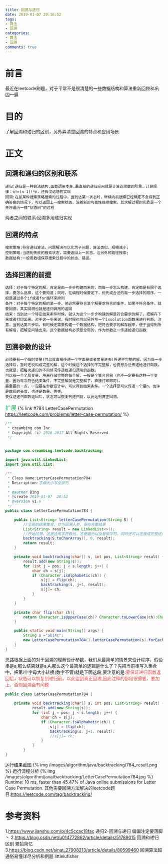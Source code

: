 ```yaml
---
title: 回溯与递归
date: 2019-01-07 20:16:52
tags:
- 算法
- 回溯
categories:
- 算法
- 回溯
comments: true
---
```

# 前言
最近在leetcode刷题，对于平常不是很清楚的一些数据结构和算法重新回顾和巩固一遍
# 目的
了解回溯和递归的区别，另外弄清楚回溯的特点和应用场景
<!-- more -->

# 正文
## 回溯和递归的区别和联系
```
递归:递归是一种算法结构,函数调用本身,最直接的递归应用就是计算连续数的阶乘，计算规律：n!=(n-1)!*n，还有汉诺塔的实现
回溯:在按某种搜索策略搜索的过程中，当到达某一状态时，继续向前搜索已经确定不会得到正确答案的情况下，可以返回上一搜索状态，沿着新的可能性继续搜索。其求解过程的实质是一个先序遍历一棵“状态树”的过程
```
两者之间的联系:回溯多用递归实现

## 回溯的特点
```
搜索策略:符合递归算法，问题解决可以化为子问题，算法类似，规模减小;
控制策略:当遇到失败的搜索状态，需要返回上一状态，沿另外的路径搜索;
数据结构:一般用数组保存搜索过程中的状态、路径。
```

## 选择回溯的前提
```
选择：对于每个特定的解，肯定是由一步步构建而来的，而每一步怎么构建，肯定都是有限个选择，要怎么选择，这个要知道；同时，在编程时候要定下，优先或合法的每一步选择的顺序，一般是通过多个if或者for循环来排列
条件：对于每个特定的解的某一步，他必然要符合某个解要求符合的条件，如果不符合条件，就要回溯，其实回溯也就是递归调用的返回
结束：当到达一个特定结束条件时候，就认为这个一步步构建的解是符合要求的解了。把解存下来或者打印出来。对于这一步来说，有时候也可以另外写一个issolution函数来进行判断。注意，当到达第三步后，有时候还需要构建一个数据结构，把符合要求的解存起来，便于当得到所有解后，把解空间输出来。这个数据结构必须是全局的，作为参数之一传递给递归函数
```

## 回溯参数的设计
```
必须要有一个临时变量(可以就直接传递一个字面量或者常量进去)传递不完整的解，因为每一步选择后，暂时还没构成完整的解，这个时候这个选择的不完整解，也要想办法传递给递归函数。也就是，把每次递归的不同情况传递给递归调用的函数。
可以有一个全局变量，用来存储完整的每个解，一般是个集合容器（也不一定要有这样一个变量，因为每次符合结束条件，不完整解就是完整解了，直接打印即可）。
最重要的一点，一定要在参数设计中，可以得到结束条件。一个选择是可以传递一个量n，也许是数组的长度，也许是数量，等等。
要保证递归函数返回后，状态可以恢复到递归前，以此达到真正回溯。
```

<font color="#2ecc71" size="4"><i class="fa fa-spinner fa-spin"></i>扩展</font>
{% link #784 LetterCasePermutation https://leetcode.com/problems/letter-case-permutation/ %}
```java
/**
 * creambing.com Inc.
 * Copyright (c) 2016-2017 All Rights Reserved.
 */


package com.creambing.leetcode.backtracking;

import java.util.LinkedList;
import java.util.List;

/**
 * Class Name:LetterCasePermutation784
 * Description:字母大小写全排列
 *
 * @author Bing
 * @create 2019-01-07  20:52
 * @version v1.0
 */
public class LetterCasePermutation784 {

    public List<String> letterCasePermutation(String S) {
        //全局的结果集合，作为回溯入参，保存完整结果
        List<String> result = new LinkedList<>();
        //开始回溯，这里选用字符数组，方便遍历以及替换字符，同时还可以连接成完整结果
        backtracking(S.toCharArray(), 0, result);
        return result;
    }

    private void backtracking(char[] s, int pos, List<String> result) {
        result.add(new String(s));
        for (int j = pos; j < s.length; j++) {
            char ch = s[j];
            if (Character.isAlphabetic(ch)) {
                s[j] = flip(ch);
                backtracking(s, j+1, result);
                s[j]= ch;
            }
        }
    }

    private char flip(char ch){
        return Character.isUpperCase(ch)? Character.toLowerCase(ch):Character.toUpperCase(ch);
    }

    public static void main(String[] args) {
        String s ="ab14c";
        new LetterCasePermutation784().letterCasePermutation(s).forEach(System.out::println);
    }
}

```
思路根据上面的对于回溯的理解设计参数，我们从最简单的情景来设计程序，假设串是a,那么结果就是a,A,那么这个最简单的逻辑是什么了？先把当前串写入集合中，把第i个字母大小转换(数字不管)就是下面这段,要注意的是:<font color="#eb4d4b">要保证递归函数返回后，状态可以恢复到递归前，以此达到真正回溯,因此注释的那段很重要，要加上，否则回溯会有问题</font>
```java
public class LetterCasePermutation784 {
    
    private void backtracking(char[] s, int pos, List<String> result) {
            result.add(new String(s));
            for (int j = pos; j < s.length; j++) {
                char ch = s[j];
                if (Character.isAlphabetic(ch)) {
                    s[j] = flip(ch);
                    backtracking(s, j+1, result);
                    //s[j]= ch;
                }
            }
        }
}
```
运行结果截图
{% img /images/algorithm/java/backtracking/784_result.png %}
运行流程分析
{% img /images/algorithm/java/backtracking/LetterCasePermutation784.jpg %}
Runtime: 10 ms, faster than 45.47% of Java online submissions for Letter Case Permutation.
其他需要回溯方法解决的leetcode题目:https://leetcode.com/tag/backtracking/
# 参考资料
1.https://www.jianshu.com/p/4c5ccac18fac 递归2-回溯与递归 偏偏注定要落脚丶
2.https://blog.csdn.net/u014772862/article/details/51789015 回溯和递归区别 繁拾简忆
3.https://blog.csdn.net/sinat_27908213/article/details/80599460 回溯算法超通俗易懂详尽分析和例题 littlelufisher
